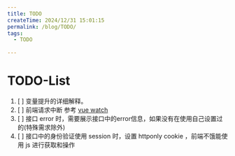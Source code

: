 ```yaml
---
title: TODO
createTime: 2024/12/31 15:01:15
permalink: /blog/TODO/
tags:
  - TODO
  
---
```


# TODO-List

1. [ ] 变量提升的详细解释。
2. [ ] 前端请求中断 参考 [vue watch](https://cn.vuejs.org/guide/essentials/watchers.html#side-effect-cleanup)
3. [ ] 接口 error 时，需要展示接口中的error信息，如果没有在使用自己设置过的(特殊需求除外)
4. [ ] 接口中的身份验证使用 session 时，设置 httponly cookie ，前端不饿能使用 js 进行获取和操作
